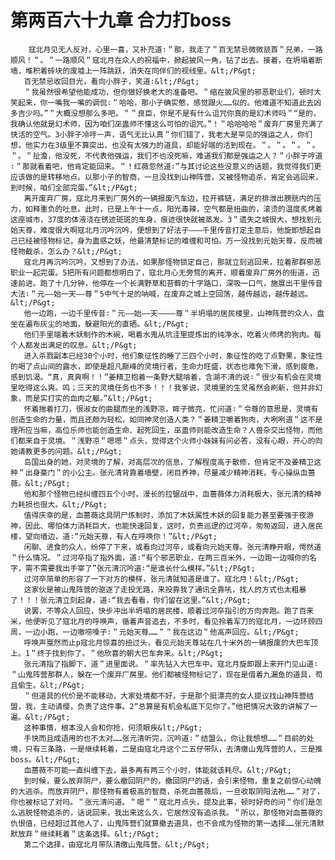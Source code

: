 # 第两百六十九章 合力打boss
        寇北月见无人反对，心里一喜，又补充道∶＂那，我走了＂百无禁忌微微颔首＂兄弟，一路顺风！＂。＂一路顺风＂寇北月在众人的祝福中，掀起披风一角，钻了出去。接着，在坍塌着断墙，堆积着砖块的废墟上一阵跳跃，消失在同伴们的视线里。&lt;/P&gt;
       百无禁忌收回目光，看向小胖子，笑道∶&lt;/P&gt;
       ＂我虽然很希望他能成功，但你做好换老大的准备吧。＂缩在披风里的邪恶职业们，顿时大笑起来，你一嘴我一嘴的调侃∶＂哈哈，那小子确实憨，感觉跟火……似的。他难道不知道此去凶多吉少吗。”＂大概没想那么多吧。＂＂良臣，你是不是有什么诅咒你真的是幻术师吗＂“是的，我确认他就是幻术师，因为咱们巫蛊师不懂这么可怕的诅咒。”！＂哈哈哈哈＂废弃厂房里充满了快活的空气。3小胖子冷哼一声，语气无比认真＂你们错了，我老大是罕见的强运之人，你们想，他实力在3级里不算突出，也没有太强力的道具，却能好端的活到现在。＂。＂。＂。＂。＂。＂扯澹，他没死，不代表他强运，我们不也没死嘛，难道我们都是强运之人？＂小胖子哼道∶＂那就看着吧，他肯定能回来。＂！红薇忽然道∶”与其讨论这些没意义的话题，我觉得我们更应该做的是转移地点。以那小子的智商，一旦没找到山神阵营，又被怪物追杀，肯定会逃回来，到时候，咱们全部完蛋。”&lt;/P&gt;
       离开废弃厂房，寇北月来到厂房外的一辆报废汽车边，拉开裤链，满足的排泄出膀胱内的压力，如释重负的吐息。此时，已是上午十一点，阳光毒辣，空气都是扭曲的，滚烫的温度炙烤着这座城市，37度的体液浇在锈迹斑斑的车身，痕迹很快就被蒸发。3＂遗失之城很大，想找到元始天尊，难度很大啊寇北月沉吟沉吟，便想到了好法子———千里传音打定主意后，他旋即想起自己已经被怪物标记，身为蛊惑之妖，他最清楚标记的难缠和可怕。万一没找到元始天尊，反而被怪物截杀，怎么办？&lt;/P&gt;
       寇北月再沉吟沉吟，又想到了办法，如果那怪物锁定自己，那就立刻逃回来，拉着那群邪恶职业一起完蛋。5把所有问题都想明白了，寇北月心无旁骛的离开，顺着废弃厂房外的街道，迅速前进。跑了十几分钟，他停在一个长满野草和苔藓的十字路口，深吸一口气，施展出干里传音大法∶＂元——始一天——尊＂5中气十足的呐喊，在废弃之城上空回荡，越传越远，越传越远。&lt;/P&gt;
       他一边跑，一边千里传音∶＂元——始——天————尊＂半坍塌的居民楼里，山神阵营的众人，盘坐在遍布灰尘的地面，躲避阳光的直晒。&lt;/P&gt;
       他们手里端着木妖制作的木碗，喝着水鬼从坑洼里提炼出的纯净水，吃着火师烤的狗肉。每个人都发出满足的叹息。&lt;/P&gt;
       进入杀戮副本已经30个小时，他们象征性的睡了三四个小时，象征性的吃了点野果，象征性的喝了点山间的露水，即使是超凡巅峰的灵境行者，生命力旺盛，状态也难免下滑，感到疲惫，感到饥渴。“真，真爽啊！！”姜精卫抱着一条野犬腿啃着，含湖不清的说∶＂很少有机会在灵境里吃得这么爽。鸣；三天的灵境任务也不多！！！我爹说，灵境里的生灵虽然会刷新，但并非幻象，而是实打实的血肉之躯。”&lt;/P&gt;
       怀着揣着打刀，很淑女的曲腿而坐的浅野凉，眸子微亮，忙问道∶＂令尊的意思是，灵境有创造生命的力量，而且还颇为轻松，如同神灵创造人类？＂姜精卫嚼着狗肉，大咧咧道＂这不是理所应当嘛，高位乐师也能创造生命、起死回生，巫蛊师则能改造生命？人兽杂交出怪物，而他们都来自于灵境。＂浅野凉＂嗯嗯＂点头，觉得这个火师小妹妹有问必答，没有心眼，开心的向她请教更多的问题。&lt;/P&gt;
       岛国出身的她，对灵境的了解，对高层次的信息，了解程度高于散修，但肯定不及姜精卫这种＂出身豪门＂的小公主。张元清背靠着墙壁，闭目养神，尽量减少精神消耗，专心操纵血蔷薇。&lt;/P&gt;
       他和那个怪物已经纠缠四五个小时，漫长的拉锯战中，血蔷薇体力消耗极大，张元清的精神力耗损也很大。&lt;/P&gt;
       值得庆幸的是，血蔷薇这具阴尸炼制时，添加了木妖属性木妖的回复能力甚至要强于夜游神，因此、哪怕体力消耗巨大，也能快速回复，这时，负责巡逻的过河卒，匆匆返回，进入居民楼，望向墙边，道∶“元始天尊，有人在呼唤你！”&lt;/P&gt;
       闲聊、进食的众人，纷停了下来，或看向过河卒，或看向元始天尊。张元清睁开眼，愕然道＂什么情况。＂过河卒指了指外面，道∶“有个邪恶职业，在两三百米外，一边跑一边喊你的名字，需不需要我出手宰了”张元清沉吟道∶“是谁长什么模样。”&lt;/P&gt;
       过河卒简单的形容了一下对方的模样，张元清就知道是谁了。寇北月！&lt;/P&gt;
       这家伙是被山鬼阵营的驱逐了走投无路，来投靠我了通讯全靠吼，找人的方式也太粗暴了！！！张元清立刻起身，道∶“我去看看，你们留在这里。”&lt;/P&gt;
       说罢，不等众人回应，快步冲出半坍塌的居民楼，顺着过河卒指引的方向奔跑。跑了百来米，他便听见了寇北月的呼唤声，循着声音追去，不多时，看见拎着军刀的寇北月，一边环顾四周，一边小跑，一边嗷唠嗓子∶＂元始天尊……＂＂我在这边＂他高声回应。&lt;/P&gt;
       呼唤声戛然而止p寇北月惊喜的扭过头，看见元始天尊站在几十米外的一辆报废的大巴车顶上。1＂终于找到你了。＂他欣喜的朝大巴车奔来。&lt;/P&gt;
       张元清指了指脚下，道＂进里面说。＂率先钻入大巴车中。寇北月旋即跟上来开门见山道∶＂山鬼阵营那群人，躲在一个废弃厂房里。他们都被怪物标记了，现在是借着九漏鱼的道具，苟且偷生。&lt;/P&gt;
       ＂但道具的代价是不能移动，大家处境都不好，于是那个挺漂亮的女人提议找山神阵营结盟，我，主动请缨，负责了这件事。2“总算是有机会私底下见你了。”他把情况大致的讲解了一遍。&lt;/P&gt;
       这种事情，根本没人会和你抢，何须眼疾&lt;/P&gt;
       手快而且成语用的也不太对……张元清听完，沉吟道∶＂结盟么，你让我想想……＂目前的处境，只有三条路，一是继续耗着，二是由寇北月这个二五仔带队，去清缴山鬼阵营的人，三是推boss。&lt;/P&gt;
       血蔷薇不可能一直纠缠下去，最多再有两三个小时，体能就该耗尽。&lt;/P&gt;
       到时候，要么放弃阴尸，要么撤回阴尸的，撤回阴尸的话，会引来怪物，重复之前惊心动魄的大逃杀。而放弃阴尸，那怪物有着极高的智商，杀死血蔷薇后，一旦收取阴阳法袍……＂对了，你也被标记了对吗。＂张元清问道。＂嗯＂＂寇北月点头，提及此事，顿时好奇的问＂你们是怎么逃脱怪物追杀的，话说回来，我出来这么久，它居然没有追杀我。＂所以，那怪物对血蔷薇的仇恨值，已经超过其他人了，山鬼阵营们就算撤去道具，也不会成为怪物的第一选择……张元清默默放弃＂继续耗着＂这条选择。&lt;/P&gt;
       第二个选择，由寇北月带队清缴山鬼阵营。&lt;/P&gt;